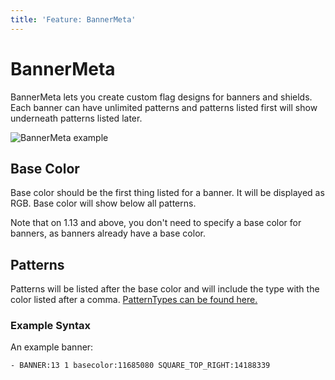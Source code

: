 ```yaml
---
title: 'Feature: BannerMeta'
---
```


# BannerMeta

BannerMeta lets you create custom flag designs for banners and shields. Each banner can have unlimited patterns and patterns listed first will show underneath patterns listed later.

<!-- TODO: use images/bannermeta.png -->
![BannerMeta example](https://user-images.githubusercontent.com/1917406/63939958-5f891000-ca60-11e9-8025-32808f018757.png)

## Base Color

Base color should be the first thing listed for a banner. It will be displayed as RGB. Base color will show below all patterns.

Note that on 1.13 and above, you don't need to specify a base color for banners, as banners already have a base color.

## Patterns

Patterns will be listed after the base color and will include the type with the color listed after a comma.
[PatternTypes can be found here.](https://hub.spigotmc.org/javadocs/spigot/org/bukkit/block/banner/PatternType.html)

### Example Syntax

An example banner:

`- BANNER:13 1 basecolor:11685080 SQUARE_TOP_RIGHT:14188339`
